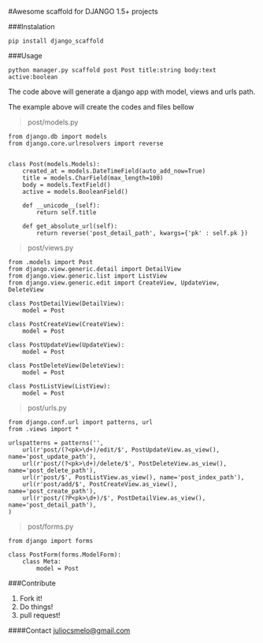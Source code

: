 #Awesome scaffold for DJANGO 1.5+ projects

###Instalation

    pip install django_scaffold

###Usage

    python manager.py scaffold post Post title:string body:text active:boolean

The code above will generate a django app with model, views and urls path.

The example above will create the codes and files bellow

>post/models.py

    from django.db import models
    from django.core.urlresolvers import reverse


    class Post(models.Models):
        created_at = models.DateTimeField(auto_add_now=True)
        title = models.CharField(max_length=100)
        body = models.TextField()
        active = models.BooleanField()

        def __unicode__(self):
            return self.title

        def get_absolute_url(self):
            return reverse('post_detail_path', kwargs={'pk' : self.pk })

>post/views.py

    from .models import Post
    from django.view.generic.detail import DetailView
    from django.view.generic.list import ListView
    from django.view.generic.edit import CreateView, UpdateView, DeleteView

    class PostDetailView(DetailView):
        model = Post

    class PostCreateView(CreateView):
        model = Post

    class PostUpdateView(UpdateView):
        model = Post

    class PostDeleteView(DeleteView):
        model = Post

    class PostListView(ListView):
        model = Post

>post/urls.py


    from django.conf.url import patterns, url
    from .views import *

    urlspatterns = patterns('',
        url(r'post/(?<pk>\d+)/edit/$', PostUpdateView.as_view(), name='post_update_path'),
        url(r'post/(?<pk>\d+)/delete/$', PostDeleteView.as_view(), name='post_delete_path'),
        url(r'post/$', PostListView.as_view(), name='post_index_path'),
        url(r'post/add/$', PostCreateView.as_view(), name='post_create_path'),
        url(r'post/(?P<pk>\d+)/$', PostDetailView.as_view(), name='post_detail_path'),
    )

>post/forms.py

    from django import forms

    class PostForm(forms.ModelForm):
        class Meta:
            model = Post



###Contribute
1. Fork it!
2. Do things!
3. pull request!

####Contact
juliocsmelo@gmail.com
